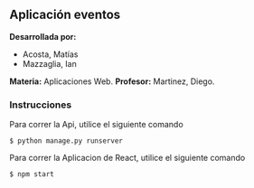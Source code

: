 ## Aplicación eventos

**Desarrollada por:**
- Acosta, Matías
- Mazzaglia, Ian

**Materia:** Aplicaciones Web.
**Profesor:** Martinez, Diego.


### Instrucciones

Para correr la Api, utilice el siguiente comando

```shell
$ python manage.py runserver
```

Para correr la Aplicacion de React, utilice el siguiente comando

```shell
$ npm start
```
